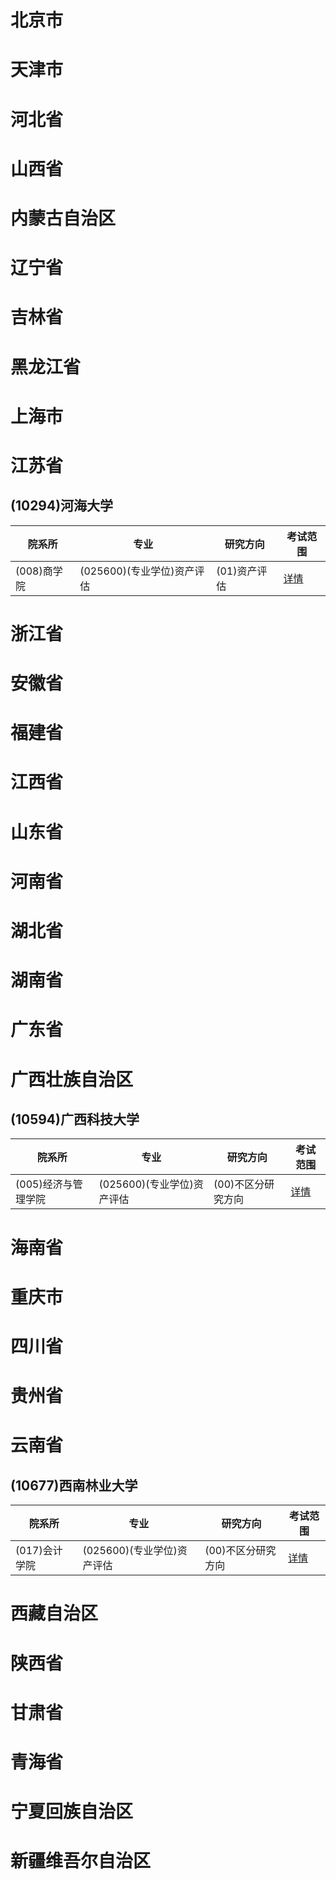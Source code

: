 # 北京市
# 天津市
# 河北省
# 山西省
# 内蒙古自治区
# 辽宁省
# 吉林省
# 黑龙江省
# 上海市
# 江苏省
## (10294)河海大学
| 院系所   |  专业  |  研究方向  |   考试范围 |  
| - | - | - |  - |   
 | (008)商学院 | (025600)(专业学位)资产评估 | (01)资产评估| [详情](https://yz.chsi.com.cn/zsml/kskm.jsp?id=1029421008025600012) |
# 浙江省
# 安徽省
# 福建省
# 江西省
# 山东省
# 河南省
# 湖北省
# 湖南省
# 广东省
# 广西壮族自治区
## (10594)广西科技大学
| 院系所   |  专业  |  研究方向  |   考试范围 |  
| - | - | - |  - |   
 | (005)经济与管理学院 | (025600)(专业学位)资产评估 | (00)不区分研究方向| [详情](https://yz.chsi.com.cn/zsml/kskm.jsp?id=1059421005025600002) |
# 海南省
# 重庆市
# 四川省
# 贵州省
# 云南省
## (10677)西南林业大学
| 院系所   |  专业  |  研究方向  |   考试范围 |  
| - | - | - |  - |   
 | (017)会计学院 | (025600)(专业学位)资产评估 | (00)不区分研究方向| [详情](https://yz.chsi.com.cn/zsml/kskm.jsp?id=1067721017025600002) |
# 西藏自治区
# 陕西省
# 甘肃省
# 青海省
# 宁夏回族自治区
# 新疆维吾尔自治区
